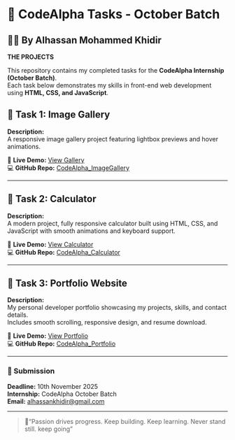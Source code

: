 # 🌟 CodeAlpha Tasks - October Batch
## 👨‍💻 By Alhassan Mohammed Khidir

**THE PROJECTS**
 
 This repository contains my completed tasks for the **CodeAlpha Internship (October Batch)**.  
Each task below demonstrates my skills in front-end web development using **HTML, CSS, and JavaScript**.

## 📘 Task 1: Image Gallery
**Description:**  
A responsive image gallery project featuring lightbox previews and hover animations.

🔗 **Live Demo:** [View Gallery](https://eaglespy18.github.io/CodeAlpha_Image_Gallery/)  
💻 **GitHub Repo:** [CodeAlpha_ImageGallery](https://github.com/eaglespy18/CodeAlpha_ImageGallery)

---

## 🧮 Task 2: Calculator
**Description:**  
A modern project, fully responsive calculator built using HTML, CSS, and JavaScript with smooth animations and keyboard support.

🔗 **Live Demo:** [View Calculator](https://eaglespy18.github.io/CodeAlpha_Calculator/)  
💻 **GitHub Repo:** [CodeAlpha_Calculator](https://github.com/eaglespy18/CodeAlpha_Calculator)

---

## 💼 Task 3: Portfolio Website
**Description:**  
My personal developer portfolio showcasing my projects, skills, and contact details.  
Includes smooth scrolling, responsive design, and resume download.

🔗 **Live Demo:** [View Portfolio](https://eaglespy18.github.io/CodeAlpha_Portfolio/)  
💻 **GitHub Repo:** [CodeAlpha_Portfolio](https://github.com/eaglespy18/CodeAlpha_Portfolio)

---

### 📅 Submission
**Deadline:** 10th November 2025  
**Internship:** CodeAlpha October Batch  
**Email:** alhassankhidir@gmail.com

---
> 💬“Passion drives progress. Keep building. Keep learning. Never stand still. keep going”
